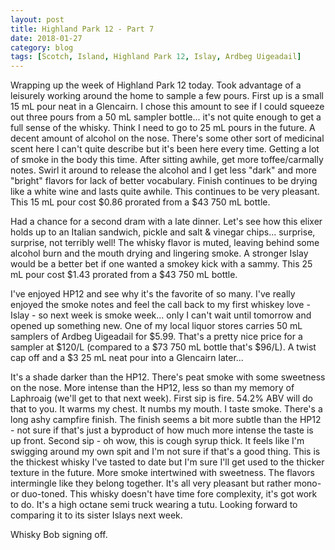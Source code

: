 ```yaml
---
layout: post
title: Highland Park 12 - Part 7
date: 2018-01-27
category: blog
tags: [Scotch, Island, Highland Park 12, Islay, Ardbeg Uigeadail]
---
```


Wrapping up the week of Highland Park 12 today. Took advantage of a leisurely working around the home to sample a few pours. First up is a small 15 mL pour neat in a Glencairn. I chose this amount to see if I could squeeze out three pours from a 50 mL sampler bottle... it's not quite enough to get a full sense of the whisky. Think I need to go to 25 mL pours in the future. A decent amount of alcohol on the nose. There's some other sort of medicinal scent here I can't quite describe but it's been here every time. Getting a lot of smoke in the body this time. After sitting awhile, get more toffee/carmally notes. Swirl it around to release the alcohol and I get less "dark" and more "bright" flavors for lack of better vocabulary. Finish continues to be drying like a white wine and lasts quite awhile. This continues to be very pleasant. This 15 mL pour cost $0.86 prorated from a $43 750 mL bottle.

Had a chance for a second dram with a late dinner. Let's see how this elixer holds up to an Italian sandwich, pickle and salt & vinegar chips... surprise, surprise, not terribly well! The whisky flavor is muted, leaving behind some alcohol burn and the mouth drying and lingering smoke. A stronger Islay would be a better bet if one wanted a smokey kick with a sammy. This 25 mL pour cost $1.43 prorated from a $43 750 mL bottle.

I've enjoyed HP12 and see why it's the favorite of so many. I've really enjoyed the smoke notes and feel the call back to my first whiskey love - Islay - so next week is smoke week... only I can't wait until tomorrow and opened up something new. One of my local liquor stores carries 50 mL samplers of Ardbeg Uigeadail for $5.99. That's a pretty nice price for a sampler at $120/L (compared to a $73 750 mL bottle that's $96/L). A twist cap off and a $3 25 mL neat pour into a Glencairn later...

It's a shade darker than the HP12. There's peat smoke with some sweetness on the nose. More intense than the HP12, less so than my memory of Laphroaig (we'll get to that next week). First sip is fire. 54.2% ABV will do that to you. It warms my chest. It numbs my mouth. I taste smoke. There's a long ashy campfire finish. The finish seems a bit more subtle than the HP12 - not sure if that's just a byproduct of how much more intense the taste is up front. Second sip - oh wow, this is cough syrup thick. It feels like I'm swigging around my own spit and I'm not sure if that's a good thing. This is the thickest whisky I've tasted to date but I'm sure I'll get used to the thicker texture in the future. More smoke intertwined with sweetness. The flavors intermingle like they belong together. It's all very pleasant but rather mono- or duo-toned. This whisky doesn't have time fore complexity, it's got work to do. It's a high octane semi truck wearing a tutu. Looking forward to comparing it to its sister Islays next week.

Whisky Bob signing off.
